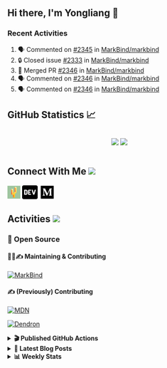 ## Hi there, I'm Yongliang 👋

### Recent Activities

<!--START_SECTION:activity-->
1. 🗣 Commented on [#2345](https://github.com/MarkBind/markbind/pull/2345#issuecomment-1657174741) in [MarkBind/markbind](https://github.com/MarkBind/markbind)
2. 🔒 Closed issue [#2333](https://github.com/MarkBind/markbind/issues/2333) in [MarkBind/markbind](https://github.com/MarkBind/markbind)
3. 🎉 Merged PR [#2346](https://github.com/MarkBind/markbind/pull/2346) in [MarkBind/markbind](https://github.com/MarkBind/markbind)
4. 🗣 Commented on [#2346](https://github.com/MarkBind/markbind/pull/2346#issuecomment-1656972384) in [MarkBind/markbind](https://github.com/MarkBind/markbind)
5. 🗣 Commented on [#2346](https://github.com/MarkBind/markbind/pull/2346#issuecomment-1656954325) in [MarkBind/markbind](https://github.com/MarkBind/markbind)
<!--END_SECTION:activity-->

## GitHub Statistics :chart_with_upwards_trend:
<div align="center">
<div style="display: flex; align-items: center; justify-content: center;">

[![](https://github-readme-stats-tlylt.vercel.app/api?username=tlylt&show_icons=true&theme=tokyonight&hide_border=true&locale=en)](https://github.com/tlylt)
[![](https://github-readme-streak-stats.herokuapp.com/?user=tlylt&theme=tokyonight&hide_border=true)](https://github.com/tlylt)
</div>
</div>

## Connect With Me <img src="https://media.giphy.com/media/2wh5K5yE3ulp3xgYcG/giphy-downsized.gif" width="30">

<a href="https://www.yongliangliu.com/" target="_blank"><img align="center" src="static/site-icon.png" alt="yongliangliu.com" height="29" width="29" /></a>
<a href="https://dev.to/tlylt" target="_blank"><img align="center" src="static/dev-badge.svg" alt="dev.to/tlylt" height="35" width="35" /></a>
<a href="https://tlylt.medium.com" target="_blank"><img align="center" src="static/medium.png" alt="tlylt.medium.com" height="35" width="35" /></a>

## Activities <img src="https://media.giphy.com/media/WUlplcMpOCEmTGBtBW/giphy.gif" width="30">

### 🔭 Open Source

#### 👷‍♂️✍️ Maintaining & Contributing
[![MarkBind](https://github-readme-stats-tlylt.vercel.app/api/pin/?username=markbind&repo=markbind)](https://github.com/MarkBind/markbind)

#### ✍️ (Previously) Contributing
[![MDN](https://github-readme-stats-tlylt.vercel.app/api/pin/?username=mdn&repo=content)](https://github.com/mdn/content/issues?q=is%3Aopen+involves%3A%40me+sort%3Aupdated-desc)

[![Dendron](https://github-readme-stats-tlylt.vercel.app/api/pin/?username=dendronhq&repo=dendron)](https://github.com/dendronhq/dendron/issues?q=is%3Aopen+involves%3A%40me+sort%3Aupdated-desc)

<details>
<summary> <b>🎬 Published GitHub Actions </b> </summary>

[![install-graphviz](https://github-readme-stats-tlylt.vercel.app/api/pin/?username=tlylt&repo=install-graphviz)](https://github.com/tlylt/install-graphviz)

[![reposense-action](https://github-readme-stats-tlylt.vercel.app/api/pin/?username=tlylt&repo=reposense-action)](https://github.com/tlylt/reposense-action)

[![markbin-action](https://github-readme-stats-tlylt.vercel.app/api/pin/?username=markbind&repo=markbind-action)](https://github.com/MarkBind/markbind-action)

</details>

<details>
<summary> <b>📕 Latest Blog Posts</b> </summary>

<!-- BLOG-POST-LIST:START -->
- [Deploy a ChatGPT API Server in no time](https://www.yongliangliu.com/blog/chatgpt-nextjs-server/)
- [Creating a regex-based Markdown parser in TypeScript](https://www.yongliangliu.com/blog/rmark/)
- [Create VSCode Snippets for Markdown Blog Workflows](https://www.yongliangliu.com/blog/vscode-snippets/)
- [Brag Doc 2023](https://www.yongliangliu.com/blog/brag-doc-2023/)
- [My Journey into Open Source](https://www.yongliangliu.com/blog/my-journey-into-open-source/)
<!-- BLOG-POST-LIST:END -->

</details>

<details>
<summary> <b>📊 Weekly Stats</b> </summary>

<!--START_SECTION:waka-->
![Code Time](http://img.shields.io/badge/Code%20Time-1%2C095%20hrs%2035%20mins-blue)

**🐱 My GitHub Data** 

> 📦 641.1 kB Used in GitHub's Storage 
 > 
> 🏆 1,324 Contributions in the Year 2023
 > 
> 🚫 Not Opted to Hire
 > 
> 📜 173 Public Repositories 
 > 
> 🔑 40 Private Repositories 
 > 
**I'm an Early 🐤** 

```text
🌞 Morning                3880 commits        ███████░░░░░░░░░░░░░░░░░░   29.22 % 
🌆 Daytime                3580 commits        ███████░░░░░░░░░░░░░░░░░░   26.96 % 
🌃 Evening                4909 commits        █████████░░░░░░░░░░░░░░░░   36.97 % 
🌙 Night                  908 commits         ██░░░░░░░░░░░░░░░░░░░░░░░   06.84 % 
```
📅 **I'm Most Productive on Wednesday** 

```text
Monday                   1732 commits        ███░░░░░░░░░░░░░░░░░░░░░░   13.05 % 
Tuesday                  1959 commits        ████░░░░░░░░░░░░░░░░░░░░░   14.75 % 
Wednesday                2155 commits        ████░░░░░░░░░░░░░░░░░░░░░   16.23 % 
Thursday                 1678 commits        ███░░░░░░░░░░░░░░░░░░░░░░   12.64 % 
Friday                   1698 commits        ███░░░░░░░░░░░░░░░░░░░░░░   12.79 % 
Saturday                 2017 commits        ████░░░░░░░░░░░░░░░░░░░░░   15.19 % 
Sunday                   2038 commits        ████░░░░░░░░░░░░░░░░░░░░░   15.35 % 
```


📊 **This Week I Spent My Time On** 

```text
🕑︎ Time Zone: Asia/Singapore

💬 Programming Languages: 
TypeScript               4 hrs 46 mins       ██████████████░░░░░░░░░░░   56.72 % 
Markdown                 2 hrs 35 mins       ████████░░░░░░░░░░░░░░░░░   30.84 % 
Other                    21 mins             █░░░░░░░░░░░░░░░░░░░░░░░░   04.20 % 
JavaScript               13 mins             █░░░░░░░░░░░░░░░░░░░░░░░░   02.74 % 
YAML                     12 mins             █░░░░░░░░░░░░░░░░░░░░░░░░   02.54 % 
```


 Last Updated on 29/07/2023 00:48:10 UTC
<!--END_SECTION:waka-->

</details>
